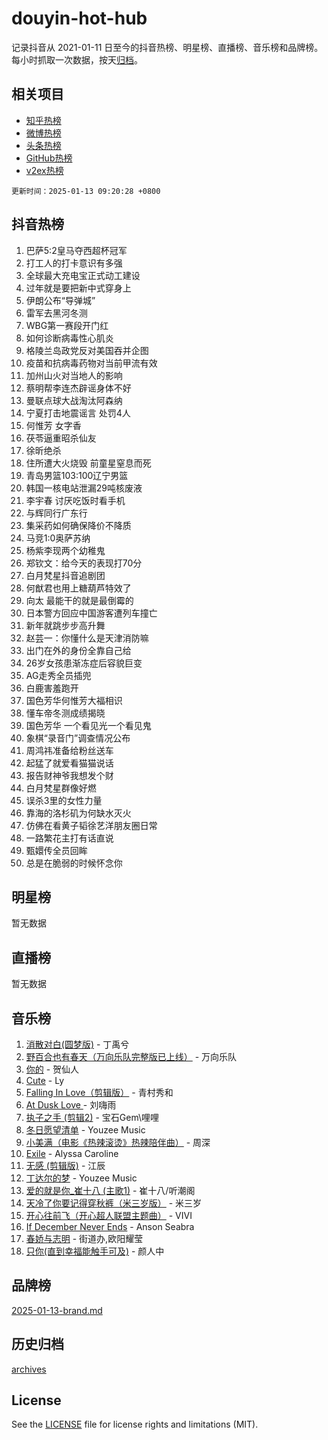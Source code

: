 # douyin-hot-hub

记录抖音从 2021-01-11 日至今的抖音热榜、明星榜、直播榜、音乐榜和品牌榜。每小时抓取一次数据，按天[归档](archives)。

## 相关项目

- [知乎热榜](https://github.com/lonnyzhang423/zhihu-hot-hub)
- [微博热榜](https://github.com/lonnyzhang423/weibo-hot-hub)
- [头条热榜](https://github.com/lonnyzhang423/toutiao-hot-hub)
- [GitHub热榜](https://github.com/lonnyzhang423/github-hot-hub)
- [v2ex热榜](https://github.com/lonnyzhang423/v2ex-hot-hub)


`更新时间：2025-01-13 09:20:28 +0800`

## 抖音热榜

1. 巴萨5:2皇马夺西超杯冠军
1. 打工人的打卡意识有多强
1. 全球最大充电宝正式动工建设
1. 过年就是要把新中式穿身上
1. 伊朗公布“导弹城”
1. 雷军去黑河冬测
1. WBG第一赛段开门红
1. 如何诊断病毒性心肌炎
1. 格陵兰岛政党反对美国吞并企图
1. 疫苗和抗病毒药物对当前甲流有效
1. 加州山火对当地人的影响
1. 蔡明帮李连杰辟谣身体不好
1. 曼联点球大战淘汰阿森纳
1. 宁夏打击地震谣言 处罚4人
1. 何惟芳 女字香
1. 茯苓逼重昭杀仙友
1. 徐昕绝杀
1. 住所遭大火烧毁 前童星窒息而死
1. 青岛男篮103:100辽宁男篮
1. 韩国一核电站泄漏29吨核废液
1. 李宇春 讨厌吃饭时看手机
1. 与辉同行广东行
1. 集采药如何确保降价不降质
1. 马竞1:0奥萨苏纳
1. 杨紫李现两个幼稚鬼
1. 郑钦文：给今天的表现打70分
1. 白月梵星抖音追剧团
1. 何猷君也用上糖葫芦特效了
1. 向太 最能干的就是最倒霉的
1. 日本警方回应中国游客遭列车撞亡
1. 新年就跳步步高升舞
1. 赵芸一：你懂什么是天津消防嘛
1. 出门在外的身份全靠自己给
1. 26岁女孩患渐冻症后容貌巨变
1. AG走秀全员插兜
1. 白鹿害羞跑开
1. 国色芳华何惟芳大福相识
1. 懂车帝冬测成绩揭晓
1. 国色芳华 一个看见光一个看见鬼
1. 象棋“录音门”调查情况公布
1. 周鸿祎准备给粉丝送车
1. 起猛了就爱看猫猫说话
1. 报告财神爷我想发个财
1. 白月梵星群像好燃
1. 误杀3里的女性力量
1. 靠海的洛杉矶为何缺水灭火
1. 仿佛在看黄子韬徐艺洋朋友圈日常
1. 一路繁花主打有话直说
1. 甄嬛传全员回眸
1. 总是在脆弱的时候怀念你

## 明星榜

暂无数据

## 直播榜

暂无数据

## 音乐榜

1. [消散对白(圆梦版)](https://sf5-hl-cdn-tos.douyinstatic.com/obj/tos-cn-ve-2774/og4jB5I5IizzoZVAAAzWgBMAsMDWoArfwBOiFs) - 丁禹兮
1. [野百合也有春天（万向乐队完整版已上线）](https://sf6-cdn-tos.douyinstatic.com/obj/tos-cn-ve-2774/oMnUxhRAMiAGBqDtIPBQ7ACYQZFlJCftcgeDJE) - 万向乐队
1. [你的](https://sf5-hl-cdn-tos.douyinstatic.com/obj/tos-cn-ve-2774/oYuIeKf42jB7sEV6B2upMdpYAgfrQWj0FeRegh) - 贺仙人
1. [Cute](https://sf5-hl-cdn-tos.douyinstatic.com/obj/tos-cn-ve-2774/o4IbIzHWKAAB4wsS5qMBRiiAlEBGTpQRNfFvuo) - Ly
1. [Falling In Love（剪辑版）](https://sf5-hl-cdn-tos.douyinstatic.com/obj/tos-cn-ve-2774/o8ajpA8zzgBPahbBIO8AcKGBLJezFCRd1wfP9f) - 青村秀和
1. [ At Dusk  Love ](https://sf5-hl-cdn-tos.douyinstatic.com/obj/tos-cn-ve-2774/o8CrpCf5CaYgI4ZrtQgMQAFEfuGqNnRSDQAPBc) - 刘嗨雨
1. [执子之手 (剪辑2)](https://sf5-hl-cdn-tos.douyinstatic.com/obj/tos-cn-ve-2774/oUoZLQjCc31XzqsBnBQUNgeKtYPBcgbFDwtfcu) - 宝石Gem\哩哩
1. [冬日愿望清单](https://sf6-cdn-tos.douyinstatic.com/obj/tos-cn-ve-2774/oIIgUOeamCFCVAzxN6MFRLIBlLGpUqQxeeHrLE) - Youzee Music
1. [小美满（电影《热辣滚烫》热辣陪伴曲）](https://sf5-hl-cdn-tos.douyinstatic.com/obj/tos-cn-ve-2774/o0GAn2lSgfZIDUgtevCGDQYnFg4CwnrBaxbTZL) - 周深
1. [Exile](https://sf5-hl-cdn-tos.douyinstatic.com/obj/tos-cn-ve-2774/oYj4gAQTknKE3WW0Je8KGmQ7z1cA4FefwtbufD) - Alyssa Caroline
1. [无感 (剪辑版)](https://sf5-hl-cdn-tos.douyinstatic.com/obj/tos-cn-ve-2774/o0eIsUzJBDlQaQFC5OFlgbMEZC1TFYBftOBn6p) - 江辰
1. [丁达尔的梦](https://sf5-hl-cdn-tos.douyinstatic.com/obj/tos-cn-ve-2774/oMU3WirUZBVQkAC9ccG5P2IQirziZM2RTInUY) - Youzee Music
1. [爱的就是你_崔十八 (主歌1)](https://sf5-hl-cdn-tos.douyinstatic.com/obj/tos-cn-ve-2774/oI5BO5DhFZ6UTcNCnZaOCBLtZ7WIMQGfgnXf5E) - 崔十八/听潮阁
1. [天冷了你要记得穿秋裤（米三岁版）](https://sf5-hl-cdn-tos.douyinstatic.com/obj/tos-cn-ve-2774/oQlIwVIDWiZ6BQilAorS7MA0AgCkQDvcZAdm1) - 米三岁
1. [开心往前飞（开心超人联盟主题曲）](https://sf5-hl-cdn-tos.douyinstatic.com/obj/tos-cn-ve-2774/9d8fb7c82cf1421fb93a9fe925275e0a) - VIVI
1. [If December Never Ends](https://sf5-hl-cdn-tos.douyinstatic.com/obj/tos-cn-ve-2774/oY1IQMoTgCFIBg8RZifyqlBBt1UFgitTYmxeOS) - Anson Seabra
1. [春娇与志明](https://sf5-hl-cdn-tos.douyinstatic.com/obj/tos-cn-ve-2774/e530d8fceb7044b39707d7f9ff54add1) - 街道办,欧阳耀莹
1. [只你(直到幸福能触手可及)](https://sf5-hl-cdn-tos.douyinstatic.com/obj/tos-cn-ve-2774/o0lBkRDzFTeaVSUz3ZZSCBVtZ5DIMQGfgmEAuE) - 颜人中

## 品牌榜

[2025-01-13-brand.md](archives/2025-01-13-brand.md)

## 历史归档

[archives](archives)

## License

See the [LICENSE](LICENSE) file for license rights and limitations (MIT).
